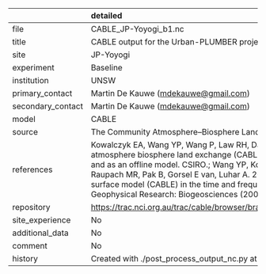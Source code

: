 |                   | detailed                                                                                                                                                                                                                                                                                                                                                                                                                           |
|:------------------|:-----------------------------------------------------------------------------------------------------------------------------------------------------------------------------------------------------------------------------------------------------------------------------------------------------------------------------------------------------------------------------------------------------------------------------------|
| file              | CABLE_JP-Yoyogi_b1.nc                                                                                                                                                                                                                                                                                                                                                                                                              |
| title             | CABLE output for the Urban-PLUMBER project                                                                                                                                                                                                                                                                                                                                                                                         |
| site              | JP-Yoyogi                                                                                                                                                                                                                                                                                                                                                                                                                          |
| experiment        | Baseline                                                                                                                                                                                                                                                                                                                                                                                                                           |
| institution       | UNSW                                                                                                                                                                                                                                                                                                                                                                                                                               |
| primary_contact   | Martin De Kauwe (mdekauwe@gmail.com)                                                                                                                                                                                                                                                                                                                                                                                               |
| secondary_contact | Martin De Kauwe (mdekauwe@gmail.com)                                                                                                                                                                                                                                                                                                                                                                                               |
| model             | CABLE                                                                                                                                                                                                                                                                                                                                                                                                                              |
| source            | The Community Atmosphere–Biosphere Land Exchange model, revision: 7287                                                                                                                                                                                                                                                                                                                                                             |
| references        | Kowalczyk EA, Wang YP, Wang P, Law RH, Davies HL. 2006. The csiro atmosphere biosphere land exchange (CABLE) model for use in climate models and as an offline model. CSIRO.; Wang YP, Kowalczyk E, Leuning R, Abramowitz G, Raupach MR, Pak B, Gorsel E van, Luhar A. 2011. Diagnosing errors in a land surface model (CABLE) in the time and frequency domains. Journal of Geophysical Research: Biogeosciences (2005–2012) 116. |
| repository        | https://trac.nci.org.au/trac/cable/browser/branches/Users/mgk576/trunk_plumber                                                                                                                                                                                                                                                                                                                                                     |
| site_experience   | No                                                                                                                                                                                                                                                                                                                                                                                                                                 |
| additional_data   | No                                                                                                                                                                                                                                                                                                                                                                                                                                 |
| comment           | No                                                                                                                                                                                                                                                                                                                                                                                                                                 |
| history           | Created with ./post_process_output_nc.py at 2021-06-04 14:44:00.388526                                                                                                                                                                                                                                                                                                                                                             |
